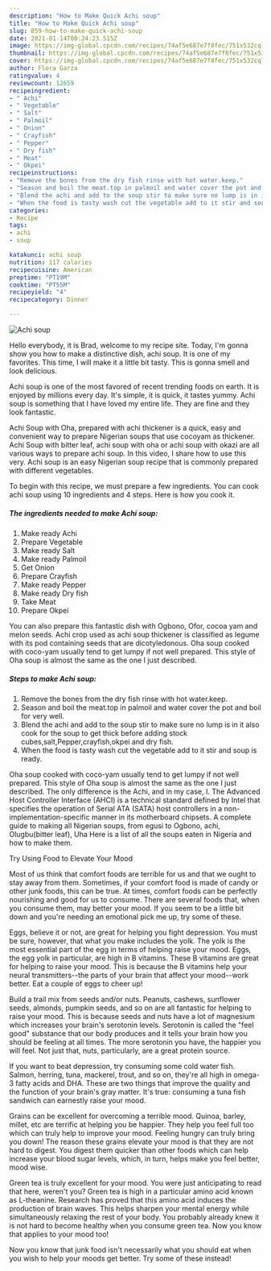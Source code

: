 ```yaml
---
description: "How to Make Quick Achi soup"
title: "How to Make Quick Achi soup"
slug: 859-how-to-make-quick-achi-soup
date: 2021-01-14T00:24:23.515Z
image: https://img-global.cpcdn.com/recipes/74af5e687e7f8fec/751x532cq70/achi-soup-recipe-main-photo.jpg
thumbnail: https://img-global.cpcdn.com/recipes/74af5e687e7f8fec/751x532cq70/achi-soup-recipe-main-photo.jpg
cover: https://img-global.cpcdn.com/recipes/74af5e687e7f8fec/751x532cq70/achi-soup-recipe-main-photo.jpg
author: Flora Garza
ratingvalue: 4
reviewcount: 12659
recipeingredient:
- " Achi"
- " Vegetable"
- " Salt"
- " Palmoil"
- " Onion"
- " Crayfish"
- " Pepper"
- " Dry fish"
- " Meat"
- " Okpei"
recipeinstructions:
- "Remove the bones from the dry fish rinse with hot water.keep."
- "Season and boil the meat.top in palmoil and water cover the pot and boil for very well."
- "Blend the achi and add to the soup stir to make sure no lump is in it also cook for the soup to get thick before adding stock cubes,salt,Pepper,crayfish,okpei and dry fish."
- "When the food is tasty wash cut the vegetable add to it stir and soup is ready."
categories:
- Recipe
tags:
- achi
- soup

katakunci: achi soup 
nutrition: 117 calories
recipecuisine: American
preptime: "PT19M"
cooktime: "PT55M"
recipeyield: "4"
recipecategory: Dinner

---
```



![Achi soup](https://img-global.cpcdn.com/recipes/74af5e687e7f8fec/751x532cq70/achi-soup-recipe-main-photo.jpg)

Hello everybody, it is Brad, welcome to my recipe site. Today, I'm gonna show you how to make a distinctive dish, achi soup. It is one of my favorites. This time, I will make it a little bit tasty. This is gonna smell and look delicious.

Achi soup is one of the most favored of recent trending foods on earth. It is enjoyed by millions every day. It's simple, it is quick, it tastes yummy. Achi soup is something that I have loved my entire life. They are fine and they look fantastic.

Achi Soup with Oha, prepared with achi thickener is a quick, easy and convenient way to prepare Nigerian soups that use cocoyam as thickener. Achi Soup with bitter leaf, achi soup with oha or achi soup with okazi are all various ways to prepare achi soup. In this video, I share how to use this very. Achi soup is an easy Nigerian soup recipe that is commonly prepared with different vegetables.


To begin with this recipe, we must prepare a few ingredients. You can cook achi soup using 10 ingredients and 4 steps. Here is how you cook it.

<!--inarticleads1-->

##### The ingredients needed to make Achi soup:

1. Make ready  Achi
1. Prepare  Vegetable
1. Make ready  Salt
1. Make ready  Palmoil
1. Get  Onion
1. Prepare  Crayfish
1. Make ready  Pepper
1. Make ready  Dry fish
1. Take  Meat
1. Prepare  Okpei


You can also prepare this fantastic dish with Ogbono, Ofor, cocoa yam and melon seeds. Achi crop used as achi soup thickener is classified as legume with its pod containing seeds that are dicotyledonous. Oha soup cooked with coco-yam usually tend to get lumpy if not well prepared. This style of Oha soup is almost the same as the one I just described. 

<!--inarticleads2-->

##### Steps to make Achi soup:

1. Remove the bones from the dry fish rinse with hot water.keep.
1. Season and boil the meat.top in palmoil and water cover the pot and boil for very well.
1. Blend the achi and add to the soup stir to make sure no lump is in it also cook for the soup to get thick before adding stock cubes,salt,Pepper,crayfish,okpei and dry fish.
1. When the food is tasty wash cut the vegetable add to it stir and soup is ready.


Oha soup cooked with coco-yam usually tend to get lumpy if not well prepared. This style of Oha soup is almost the same as the one I just described. The only difference is the Achi, and in my case, I. The Advanced Host Controller Interface (AHCI) is a technical standard defined by Intel that specifies the operation of Serial ATA (SATA) host controllers in a non-implementation-specific manner in its motherboard chipsets. A complete guide to making all Nigerian soups, from egusi to Ogbono, achi, Olugbu(bitter leaf), Uha Here is a list of all the soups eaten in Nigeria and how to make them. 

Try Using Food to Elevate Your Mood


Most of us think that comfort foods are terrible for us and that we ought to stay away from them. Sometimes, if your comfort food is made of candy or other junk foods, this can be true. At times, comfort foods can be perfectly nourishing and good for us to consume. There are several foods that, when you consume them, may better your mood. If you seem to be a little bit down and you're needing an emotional pick me up, try some of these.

Eggs, believe it or not, are great for helping you fight depression. You must be sure, however, that what you make includes the yolk. The yolk is the most essential part of the egg in terms of helping raise your mood. Eggs, the egg yolk in particular, are high in B vitamins. These B vitamins are great for helping to raise your mood. This is because the B vitamins help your neural transmitters--the parts of your brain that affect your mood--work better. Eat a couple of eggs to cheer up!

Build a trail mix from seeds and/or nuts. Peanuts, cashews, sunflower seeds, almonds, pumpkin seeds, and so on are all fantastic for helping to raise your mood. This is because seeds and nuts have a lot of magnesium which increases your brain's serotonin levels. Serotonin is called the "feel good" substance that our body produces and it tells your brain how you should be feeling at all times. The more serotonin you have, the happier you will feel. Not just that, nuts, particularly, are a great protein source.

If you want to beat depression, try consuming some cold water fish. Salmon, herring, tuna, mackerel, trout, and so on, they're all high in omega-3 fatty acids and DHA. These are two things that improve the quality and the function of your brain's gray matter. It's true: consuming a tuna fish sandwich can earnestly raise your mood. 

Grains can be excellent for overcoming a terrible mood. Quinoa, barley, millet, etc are terrific at helping you be happier. They help you feel full too which can truly help to improve your mood. Feeling hungry can truly bring you down! The reason these grains elevate your mood is that they are not hard to digest. You digest them quicker than other foods which can help increase your blood sugar levels, which, in turn, helps make you feel better, mood wise.

Green tea is truly excellent for your mood. You were just anticipating to read that here, weren't you? Green tea is high in a particular amino acid known as L-theanine. Research has proved that this amino acid induces the production of brain waves. This helps sharpen your mental energy while simultaneously relaxing the rest of your body. You probably already knew it is not hard to become healthy when you consume green tea. Now you know that applies to your mood too!

Now you know that junk food isn't necessarily what you should eat when you wish to help your moods get better. Try some of these instead!

